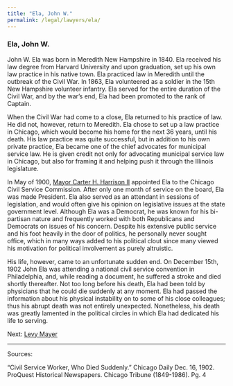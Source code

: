 ```yaml
---
title: "Ela, John W."
permalink: /legal/lawyers/ela/
---
```


### Ela, John W.

John W. Ela was born in Meredith New Hampshire in 1840. Ela received his law degree from Harvard University and upon graduation, set up his own law practice in his native town. Ela practiced law in Meredith until the outbreak of the Civil War. In 1863, Ela volunteered as a soldier in the 15th New Hampshire volunteer infantry. Ela served for the entire duration of the Civil War, and by the war’s end, Ela had been promoted to the rank of Captain. 

When the Civil War had come to a close, Ela returned to his practice of law. He did not, however, return to Meredith. Ela chose to set up a law practice in Chicago, which would become his home for the next 36 years, until his death. His law practice was quite successful, but in addition to his own private practice, Ela became one of the chief advocates for municipal service law. He is given credit not only for advocating municipal service law in Chicago, but also for framing it and helping push it through the Illinois legislature. 

In May of 1900, [Mayor Carter H. Harrison II](/legal/mayors/harrisonJr/) appointed Ela to the Chicago Civil Service Commission. After only one month of service on the board, Ela was made President. Ela also served as an attendant in sessions of legislation, and would often give his opinion on legislative issues at the state government level. Although Ela was a Democrat, he was known for his bi-partisan nature and frequently worked with both Republicans and Democrats on issues of his concern. Despite his extensive public service and his foot heavily in the door of politics, he personally never sought office, which in many ways added to his political clout since many viewed his motivation for political involvement as purely altruistic. 

His life, however, came to an unfortunate sudden end. On December 15th, 1902 John Ela was attending a national civil service convention in Philadelphia, and, while reading a document, he suffered a stroke and died shortly thereafter. Not too long before his death, Ela had been told by physicians that he could die suddenly at any moment. Ela had passed the information about his physical instability on to some of his close colleagues; thus his abrupt death was not entirely unexpected. Nonetheless, his death was greatly lamented in the political circles in which Ela had dedicated his life to serving. 

Next:  [Levy Mayer](/legal/laweyers/levymayer/)

---
Sources:

“Civil Service Worker, Who Died Suddenly.” Chicago Daily Dec. 16, 1902. ProQuest Historical Newspapers. Chicago Tribune (1849-1986). Pg. 4